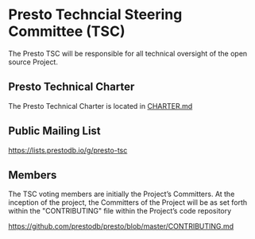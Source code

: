 # Presto Techncial Steering Committee (TSC)

The Presto TSC will be responsible for all technical oversight of the open source Project. 

## Presto Technical Charter

The Presto Technical Charter is located in [CHARTER.md](CHARTER.md)

## Public Mailing List

https://lists.prestodb.io/g/presto-tsc

## Members

The TSC voting members are initially the Project’s Committers. At the inception of the project, the Committers of the Project will be as set forth within the "CONTRIBUTING" file within the Project’s code repository

https://github.com/prestodb/presto/blob/master/CONTRIBUTING.md

